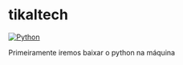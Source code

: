 # tikaltech

[![Python](https://img.shields.io/badge/python-3.7-blue.svg)]()

Primeiramente iremos baixar o python na máquina
